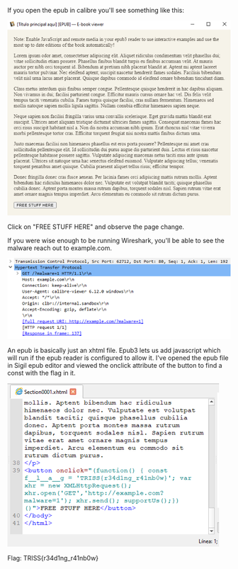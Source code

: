 
If you open the epub in calibre you'll see something like this:

![First Peek](./img/first_peek.png)

Click on "FREE STUFF HERE" and observe the page change.

If you were wise enough to be running Wireshark, you'll be able to see the malware reach out to example.com.

![Wireshark](./img/wireshark.png)

An epub is basically just an xhtml file. Epub3 lets us add javascript which will run if the epub reader is configured to allow it. I've opened the epub file in Sigil epub editor and viewed the onclick attribute of the button to find a const with the flag in it.

![Flag](./img/flag.png)

Flag: TRISS{r34d1ng_r41nb0w}